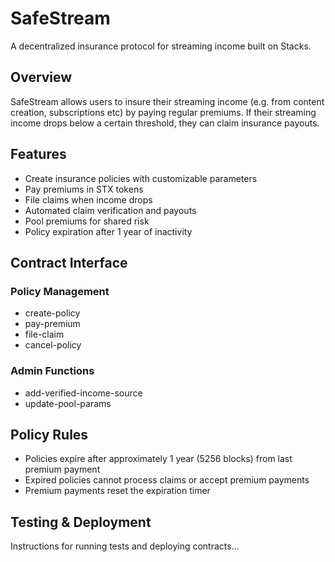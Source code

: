 # SafeStream
A decentralized insurance protocol for streaming income built on Stacks.

## Overview
SafeStream allows users to insure their streaming income (e.g. from content creation, subscriptions etc) by paying regular premiums. If their streaming income drops below a certain threshold, they can claim insurance payouts.

## Features
- Create insurance policies with customizable parameters
- Pay premiums in STX tokens
- File claims when income drops
- Automated claim verification and payouts
- Pool premiums for shared risk
- Policy expiration after 1 year of inactivity

## Contract Interface
### Policy Management
- create-policy
- pay-premium 
- file-claim
- cancel-policy

### Admin Functions
- add-verified-income-source
- update-pool-params

## Policy Rules
- Policies expire after approximately 1 year (5256 blocks) from last premium payment
- Expired policies cannot process claims or accept premium payments
- Premium payments reset the expiration timer

## Testing & Deployment
Instructions for running tests and deploying contracts...
